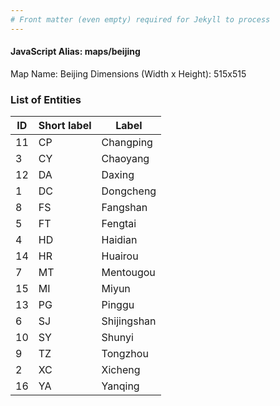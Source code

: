 ```yaml
---
# Front matter (even empty) required for Jekyll to process
---
```


#### JavaScript Alias: maps/beijing

Map Name: Beijing
Dimensions (Width x Height): 515x515





### List of Entities

ID | Short label | Label
---|---|---|
11|CP|Changping
3|CY|Chaoyang
12|DA|Daxing
1|DC|Dongcheng
8|FS|Fangshan
5|FT|Fengtai
4|HD|Haidian
14|HR|Huairou
7|MT|Mentougou
15|MI|Miyun
13|PG|Pinggu
6|SJ|Shijingshan
10|SY|Shunyi
9|TZ|Tongzhou
2|XC|Xicheng
16|YA|Yanqing

